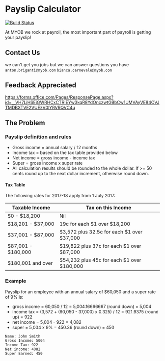 # Payslip Calculator
[![Build Status](https://travis-ci.org/antonbriganti-myob/payslip-ci-cd.svg?branch=master)](https://travis-ci.org/antonbriganti-myob/payslip-ci-cd)

At MYOB we rock at payroll, the most important part of payroll is getting your payslip!

## Contact Us
we can't get you jobs but we can answer questions you have
`anton.briganti@myob.com`
`bianca.carnevale@myob.com`

## Feedback Appreciated
https://forms.office.com/Pages/ResponsePage.aspx?id=__VH7LjHSEiGWRHCxCTRIEYw3kqR8YdOnczwtGBbCw1UMVAyVE84OVJTMDBXTVE2VUEzV0lYRVRQVC4u

## The Problem
### Payslip definition and rules
* Gross income = annual salary / 12 months   
* Income tax = based on the tax table provided below    
* Net income = gross income - income tax    
* Super = gross income x super rate    
* All calculation results should be rounded to the whole dollar. If >= 50 cents round up to the next dollar increment, otherwise round down.

#### Tax Table 
The following rates for 2017-18 apply from 1 July 2017:

| Taxable Income     | Tax on this Income                         |
|--------------------|--------------------------------------------|
| $0 - $18,200       | Nil                                        |
| $18,201 - $37,000  | 19c for each $1 over $18,200               |
| $37,001 - $87,000  | $3,572 plus 32.5c for each $1 over $37,000 |
| $87,001 - $180,000 | $19,822 plus 37c for each $1 over $87,000  |
| $180,001 and over  | $54,232 plus 45c for each $1 over $180,000 |


### Example
Payslip for an employee with an annual salary of $60,050 and a super rate of 9% is:

* gross income = 60,050 / 12 = 5,004.16666667 (round down) = 5,004  
* income tax = (3,572 + (60,050 - 37,000) x 0.325) / 12 = 921.9375 (round up) = 922  
* net income = 5,004 - 922 = 4,082  
* super = 5,004 x 9% = 450.36 (round down) = 450  

```
Name: John Smith
Gross Income: 5004
Income Tax: 922
Net income: 4082
Super Earned: 450
```

